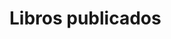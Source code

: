 
<html lang="es">
<head>
  <meta charset="UTF-8">
  <meta name="viewport" content="width=device-width, initial-scale=1">
  
<h1> Libros publicados</h1>

  <link rel="stylesheet" href="style.css">

